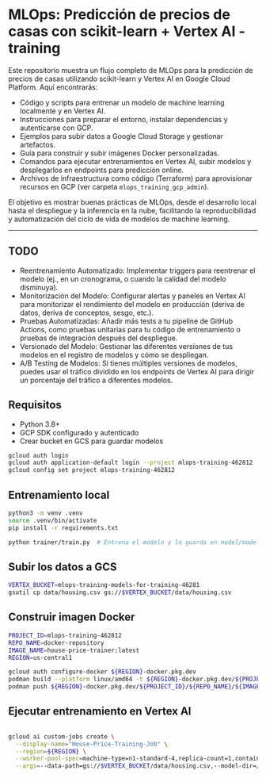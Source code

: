 # MLOps: Predicción de precios de casas con scikit-learn + Vertex AI - training

Este repositorio muestra un flujo completo de MLOps para la predicción de precios de casas utilizando scikit-learn y Vertex AI en Google Cloud Platform. Aquí encontrarás:

- Código y scripts para entrenar un modelo de machine learning localmente y en Vertex AI.
- Instrucciones para preparar el entorno, instalar dependencias y autenticarse con GCP.
- Ejemplos para subir datos a Google Cloud Storage y gestionar artefactos.
- Guía para construir y subir imágenes Docker personalizadas.
- Comandos para ejecutar entrenamientos en Vertex AI, subir modelos y desplegarlos en endpoints para predicción online.
- Archivos de infraestructura como código (Terraform) para aprovisionar recursos en GCP (ver carpeta `mlops_training_gcp_admin`).

El objetivo es mostrar buenas prácticas de MLOps, desde el desarrollo local hasta el despliegue y la inferencia en la nube, facilitando la reproducibilidad y automatización del ciclo de vida de modelos de machine learning.

---
## TODO

- Reentrenamiento Automatizado: Implementar triggers para reentrenar el modelo (ej., en un cronograma, o cuando la calidad del modelo disminuya).
- Monitorización del Modelo: Configurar alertas y paneles en Vertex AI para monitorizar el rendimiento del modelo en producción (deriva de datos, deriva de conceptos, sesgo, etc.).
- Pruebas Automatizadas: Añadir más tests a tu pipeline de GitHub Actions, como pruebas unitarias para tu código de entrenamiento o pruebas de integración después del despliegue.
- Versionado del Modelo: Gestionar las diferentes versiones de tus modelos en el registro de modelos y cómo se despliegan.
- A/B Testing de Modelos: Si tienes múltiples versiones de modelos, puedes usar el tráfico dividido en los endpoints de Vertex AI para dirigir un porcentaje del tráfico a diferentes modelos.


## Requisitos
- Python 3.8+
- GCP SDK configurado y autenticado
- Crear bucket en GCS para guardar modelos

```bash
gcloud auth login
gcloud auth application-default login --project mlops-training-462812
gcloud config set project mlops-training-462812 
```


## Entrenamiento local
```bash
python3 -m venv .venv
source .venv/bin/activate
pip install -r requirements.txt

python trainer/train.py  # Entrena el modelo y lo guarda en model/model.joblib
```

## Subir los datos a GCS
```bash
VERTEX_BUCKET=mlops-training-models-for-training-46281
gsutil cp data/housing.csv gs://$VERTEX_BUCKET/data/housing.csv
```

## Construir imagen Docker
```bash
PROJECT_ID=mlops-training-462812
REPO_NAME=docker-repository
IMAGE_NAME=house-price-trainer:latest
REGION=us-central1 

gcloud auth configure-docker ${REGION}-docker.pkg.dev
podman build --platform linux/amd64 -t ${REGION}-docker.pkg.dev/${PROJECT_ID}/${REPO_NAME}/${IMAGE_NAME} .
podman push ${REGION}-docker.pkg.dev/${PROJECT_ID}/${REPO_NAME}/${IMAGE_NAME}
```
## Ejecutar entrenamiento en Vertex AI
```bash

gcloud ai custom-jobs create \
  --display-name="House-Price-Training-Job" \
  --region=${REGION} \
  --worker-pool-spec=machine-type=n1-standard-4,replica-count=1,container-image-uri=${REGION}-docker.pkg.dev/${PROJECT_ID}/${REPO_NAME}/${IMAGE_NAME} \
  --args=--data-path=gs://$VERTEX_BUCKET/data/housing.csv,--model-dir=/gcs/$VERTEX_BUCKET/models/house-price-model
```
